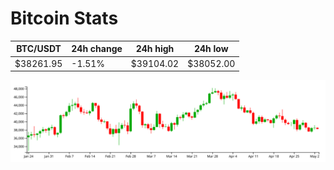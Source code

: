 # Bitcoin Stats

BTC/USDT|24h change|24h high|24h low|
|---|---|---|---|
|$38261.95|-1.51%|$39104.02|$38052.00|

<img src="./chart.svg">
